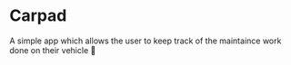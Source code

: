 # Carpad

A simple app which allows the user to keep track of the maintaince work done on their vehicle 🚗


